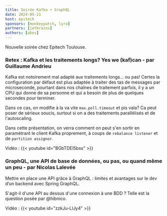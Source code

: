 ```yaml
---
title: Soirée Kafka + GraphQL
date: 2024-05-21
host: epitech
sponsors: [monkeypatch, lyra]
partners: [jetbrains]
authors: [abos]
---
```


Nouvelle soirée chez Epitech Toulouse.

### Retex : Kafka et les traitements longs? Yes we (kaf)can - par Guillaume Andrieu

Kafka est notoirement mal adapté aux traitements longs... ou pas!
Certes la configuration par défaut est plus adaptée à traiter des tas de messages par microseconde, pourtant dans nos chaînes de traitement parfois, il y a un CPU qui donne de sa personne et qui a besoin de plus de quelques secondes pour terminer.

Dans ce cas, on modifie à la va vite `max.poll.timeout` et pis vala? Ca peut poser de sérieux soucis, surtout si on a des traitements parallélisés et de l'autoscaling.

Dans cette présentation, on verra comment on peut s'en sortir en paramétrant le client Kafka proprement, à coups de `rebalance listener` et de `partition assignor`.

Vidéo : {{< youtube id="BGbTDEl5bss" >}}

### GraphQL, une API de base de données, ou pas, ou quand même un peu - par Nicolas Lalevée

Mettre en place une API grâce à GraphQL : limites et avantages sur le dev d’un backend avec Spring GraphQL.

S'agit-il d'une API au dessus d'une connexion à une BDD ? Telle est la question posée par @hibnico.

Vidéo : {{< youtube id="zzkJu-LlJy4" >}}